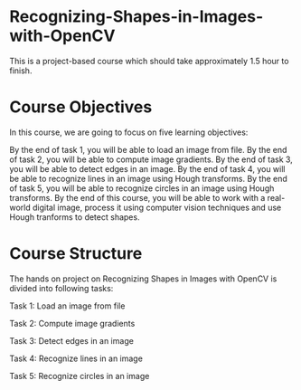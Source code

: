 # Recognizing-Shapes-in-Images-with-OpenCV

This is a project-based course which should take approximately 1.5 hour to finish. 

# Course Objectives

In this course, we are going to focus on five learning objectives:

By the end of task 1, you will be able to load an image from file.
By the end of task 2, you will be able to compute image gradients.
By the end of task 3, you will be able to detect edges in an image.
By the end of task 4, you will be able to recognize lines in an image using Hough transforms.
By the end of task 5, you will be able to recognize circles in an image using Hough transforms.
By the end of this course, you will be able to work with a real-world digital image, process it using computer vision techniques and use Hough tranforms to detect shapes.

# Course Structure

The hands on project on Recognizing Shapes in Images with OpenCV is divided into following tasks:

Task 1: Load an image from file

Task 2: Compute image gradients

Task 3: Detect edges in an image

Task 4: Recognize lines in an image

Task 5: Recognize circles in an image

